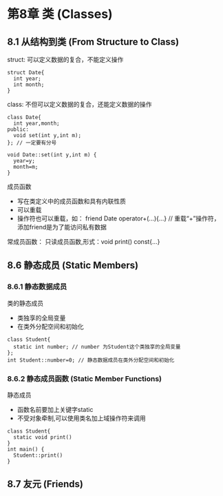 # 第8章 类 (Classes)

## 8.1 从结构到类 (From Structure to Class)

struct: 可以定义数据的复合，不能定义操作

```
struct Date{
  int year;
  int month;
}
```

class: 不但可以定义数据的复合，还能定义数据的操作

```
class Date{
  int year,month;
public:
  void set(int y,int m);
}; // 一定要有分号

void Date::set(int y,int m) {
  year=y;
  month=m;
}
```
成员函数
  * 写在类定义中的成员函数和具有内联性质
  * 可以重载
  * 操作符也可以重载，如： friend Date operator+(...){...} // 重载“+”操作符，添加friend是为了能访问私有数据

常成员函数： 只读成员函数,形式：void print() const{...}


## 8.6 静态成员 (Static Members)


### 8.6.1 静态数据成员

类的静态成员
  * 类独享的全局变量
  * 在类外分配空间和初始化

```
class Student{
  static int number; // number 为Student这个类独享的全局变量
};
int Student::number=0; // 静态数据成员在类外分配空间和初始化
```

### 8.6.2 静态成员函数 (Static Member Functions)

静态成员
  * 函数名前要加上关键字static
  * 不受对象牵制,可以使用类名加上域操作符来调用

```
class Student{
  static void print()
}
int main() {
  Student::print()
}
```
## 8.7 友元 (Friends)

